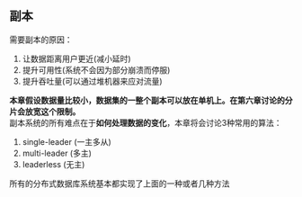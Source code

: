 ## 副本
需要副本的原因：
1. 让数据距离用户更近(减小延时)
2. 提升可用性(系统不会因为部分崩溃而停服)
3. 提升吞吐量(可以通过堆机器来应对流量)

**本章假设数据量比较小，数据集的一整个副本可以放在单机上。在第六章讨论的分片会放宽这个限制。**  
副本系统的所有难点在于**如何处理数据的变化**，本章将会讨论3种常用的算法：
1. single-leader (一主多从)
2. multi-leader  (多主)
3. leaderless    (无主)

所有的分布式数据库系统基本都实现了上面的一种或者几种方法
